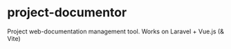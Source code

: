 # project-documentor
Project web-documentation management tool. Works on Laravel + Vue.js (&amp; Vite)
